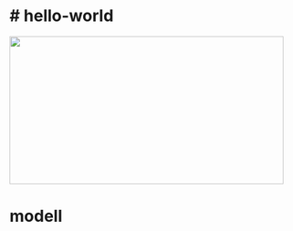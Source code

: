 <h1># hello-world</h1>
<img src="https://media.giphy.com/media/3o7aD2saalBwwftBIY/giphy.webp" width="480" height="259"/>


<h1> modell</h1>
